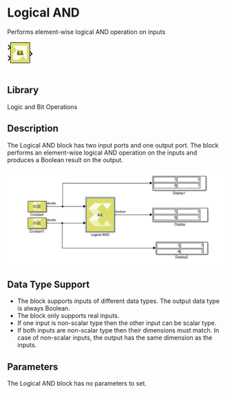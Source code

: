# Logical AND

Performs element-wise logical AND operation on inputs

![](./Images/block.png)

## Library

Logic and Bit Operations

## Description

The Logical AND block has two input ports and one output port. The block
performs an element-wise logical AND operation on the inputs and
produces a Boolean result on the output.


![](./Images/uxx1532103642785.png)

## Data Type Support

- The block supports inputs of different data types. The output data
  type is always Boolean.
- The block only supports real inputs.
- If one input is non-scalar type then the other input can be scalar
  type.
- If both inputs are non-scalar type then their dimensions must match.
  In case of non-scalar inputs, the output has the same dimension as the
  inputs.

## Parameters

The Logical AND block has no parameters to set.
